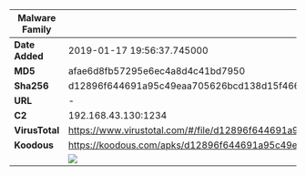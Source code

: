 | Malware Family | SpyNote                                                      |
| -------------- | ------------------------------------------------------------ |
| **Date Added** | 2019-01-17 19:56:37.745000                                                   |
| **MD5**        | afae6d8fb57295e6ec4a8d4c41bd7950                             |
| **Sha256**     | d12896f644691a95c49eaa705626bcd138d15f466f13464b38cc254d97ccdd71 |
| **URL**        | -                                                            |
| **C2**         | 192.168.43.130:1234 |
| **VirusTotal** | https://www.virustotal.com/#/file/d12896f644691a95c49eaa705626bcd138d15f466f13464b38cc254d97ccdd71/detection |
| **Koodous**    | https://koodous.com/apks/d12896f644691a95c49eaa705626bcd138d15f466f13464b38cc254d97ccdd71 |
|                | ![](../assets/d12896f644691a95c49eaa705626bcd138d15f466f13464b38cc254d97ccdd71.png) |